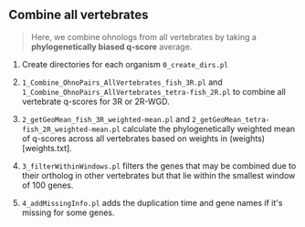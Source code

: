 ## Combine all vertebrates 

> Here, we combine ohnologs from all vertebrates by taking a **phylogenetically biased q-score** average. 

1. Create directories for each organism `0_create_dirs.pl` 

2. `1_Combine_OhnoPairs_AllVertebrates_fish_3R.pl` and `1_Combine_OhnoPairs_AllVertebrates_tetra-fish_2R.pl`  to combine all vertebrate q-scores for 3R or 2R-WGD.
   
3. `2_getGeoMean_fish_3R_weighted-mean.pl` and `2_getGeoMean_tetra-fish_2R_weighted-mean.pl` calculate the phylogenetically weighted mean of q-scores across all vertebrates based on weights in (weights)[weights.txt].
   
4. `3_filterWithinWindows.pl` filters the genes that may be combined due to their ortholog in other vertebrates but that lie within the smallest window of 100 genes.

5. `4_addMissingInfo.pl` adds the duplication time and gene names if it's missing for some genes. 	
